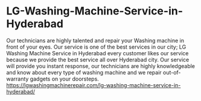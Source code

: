 # LG-Washing-Machine-Service-in-Hyderabad
Our technicians are highly talented and repair your Washing machine in front of your eyes. Our service is one of the best services in our city; LG Washing Machine Service in Hyderabad every customer likes our service because we provide the best service all over Hyderabad city. Our service will provide you instant response, our technicians are highly knowledgeable and know about every type of washing machine and we repair out-of-warranty gadgets on your doorsteps. https://lgwashingmachinerepair.com/lg-washing-machine-service-in-hyderabad/
